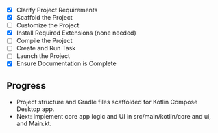 - [x] Clarify Project Requirements
- [x] Scaffold the Project
- [ ] Customize the Project
- [x] Install Required Extensions (none needed)
- [ ] Compile the Project
- [ ] Create and Run Task
- [ ] Launch the Project
- [x] Ensure Documentation is Complete

## Progress
- Project structure and Gradle files scaffolded for Kotlin Compose Desktop app.
- Next: Implement core app logic and UI in src/main/kotlin/core and ui, and Main.kt.
